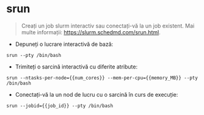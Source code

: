 # srun

> Creați un job slurm interactiv sau conectați-vă la un job existent.
> Mai multe informații: <https://slurm.schedmd.com/srun.html>.

- Depuneți o lucrare interactivă de bază:

`srun --pty /bin/bash`

- Trimiteți o sarcină interactivă cu diferite atribute:

`srun --ntasks-per-node={{num_cores}} --mem-per-cpu={{memory_MB}} --pty /bin/bash`

- Conectați-vă la un nod de lucru cu o sarcină în curs de execuție:

`srun --jobid={{job_id}} --pty /bin/bash`
